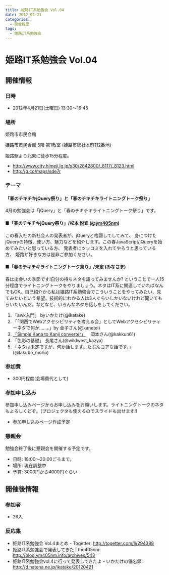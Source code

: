 ```yaml
---
title: 姫路IT系勉強会 Vol.04
date: 2012-04-21
categories:
  - 開催履歴
tags:
  - 姫路IT系勉強会
---
```


# 姫路IT系勉強会 Vol.04

## 開催情報

### 日時

- 2012年4月21日(土曜日) 13:30～16:45

### 場所

姫路市市民会館

姫路市市民会館 5階 第1教室 (姫路市総社本町112番地)

姫路駅より北東に徒歩15分程度。

- <http://www.city.himeji.lg.jp/s30/2842800/_8117/_8123.html>
- <http://g.co/maps/sde7r>

### テーマ

#### 「春のチキチキjQuery祭り」と「春のチキチキライトニングトーク祭り」

4月の勉強会は「jQuery」と「春のチキチキライトニングトーク祭り」です。

#### ■「春のチキチキjQuery祭り」/松本 悦宜 ([@ym405nm](https://twitter.com/#%21/ym405nm))

この春入社の新社会人の発表者が、jQueryと格闘してしてみて、 身につけたjQueryの特徴、使い方、魅力などを紹介します。この春JavaScript/jQueryを始めてみたいと思っている方、 発表者にツッコミを入れてやろうと思っている方、 姫路が好きな方は是非ご参加ください。

#### ■「春のチキチキライトニングトーク祭り」/未定 (みなさま)

春は出会いの季節です!自分の持ちネタを語ってみませんか? ということで一人15分程度でライトニングトークをやりましょう。ネタはIT系に関連していればなんでもOK。自己紹介から私は姫路IT系勉強会でこういうことをやってみたい、見てみたいという希望。技術的にわかる人は3人ぐらいしかいないけれど聞いてもらいたいんだ。などなど、いろんなネタを話しをしてください。

1. 「awk入門」 byいかたけ(@ikatake)
2. 「「関西でWebアクセシビリティを考える会」としてWebアクセシビリティーネタで何か……。」by 金子さん(@kanetei)
3. [「Simple Kana to Kanji converter」](http://www.slideshare.net/kakkun61/it-vol4-skk-12639748)    岡本さん(@kakkun61)
4. 「色彩の基礎」 長尾さん(@wildwest\_kazya)
5. 「ネタは未定ですが、何か話します。たぶんコアな話です。」(@takubo\_morio)

### 参加費

- 300円程度(会場費代として)

### 参加申し込み

参加申し込みページからお申し込みをお願いします。ライトニングトークのネタもよろしくどぞ。(プロジェクタも使えるのでスライドも出せます!)

- 参加申し込みページ作成予定

### 懇親会

勉強会終了後に懇親会を開催する予定です。

- 日時: 18:00〜20:00ごろまで。
- 場所: 現在調整中
- 予算: 3000円から4000円ぐらい

## 開催後情報

### 参加者

- 26人

### 反応集

- 姫路IT系勉強会 Vol.4まとめ - Togetter: <http://togetter.com/li/294388>
- 姫路IT系勉強会で発表してきた | the405nm: <http://blog.ym405nm.info/archives/543>
- 姫路IT系勉強会vol.4に行って発表してきたよ - いかたけの備忘録: <http://d.hatena.ne.jp/ikatake/20120421>
